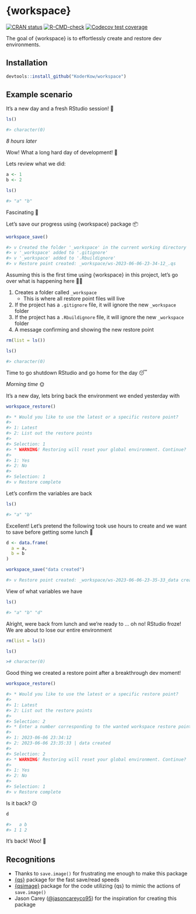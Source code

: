 
<!-- README.md is generated from README.Rmd. Please edit that file -->

# {workspace}

<!-- badges: start -->

[![CRAN
status](https://www.r-pkg.org/badges/version/workspace)](https://CRAN.R-project.org/package=workspace)
[![R-CMD-check](https://github.com/KoderKow/workspace/actions/workflows/R-CMD-check.yaml/badge.svg)](https://github.com/KoderKow/workspace/actions/workflows/R-CMD-check.yaml)
[![Codecov test
coverage](https://codecov.io/gh/KoderKow/workspace/branch/main/graph/badge.svg)](https://app.codecov.io/gh/KoderKow/workspace?branch=main)
<!-- badges: end -->

The goal of {workspace} is to effortlessly create and restore dev
environments.

## Installation

``` r
devtools::install_github("KoderKow/workspace")
```

## Example scenario

It’s a new day and a fresh RStudio session! 🥳

``` r
ls()

#> character(0)
```

*8 hours later*

Wow! What a long hard day of development! 😤

Lets review what we did:

``` r
a <- 1
b <- 2

ls()

#> "a" "b"
```

Fascinating 🤩

Let’s save our progress using {workspace} package 📦

``` r
workspace_save()

#> v Created the folder '_workspace' in the current working directory
#> v '_workspace' added to '.gitignore'
#> v '_workspace' added to '.Rbuildignore'
#> v Restore point created: _workspace/ws-2023-06-06-23-34-12_.qs
```

Assuming this is the first time using {workspace} in this project, let’s
go over what is happening here 👨‍🏫

1.  Creates a folder called `_workspace`
    - This is where all restore point files will live
2.  If the project has a `.gitignore` file, it will ignore the new
    `_workspace` folder
3.  If the project has a `.Rbuildignore` file, it will ignore the new
    `_workspace` folder
4.  A message confirming and showing the new restore point

``` r
rm(list = ls())

ls()

#> character(0)
```

Time to go shutdown RStudio and go home for the day 😴

*Morning time* 🌞

It’s a new day, lets bring back the environment we ended yesterday with

``` r
workspace_restore()

#> * Would you like to use the latest or a specific restore point?
#> 
#> 1: Latest
#> 2: List out the restore points
#> 
#> Selection: 1
#> * WARNING! Restoring will reset your global environment. Continue?
#> 
#> 1: Yes
#> 2: No
#> 
#> Selection: 1
#> v Restore complete
```

Let’s confirm the variables are back

``` r
ls()

#> "a" "b"
```

Excellent! Let’s pretend the following took use hours to create and we
want to save before getting some lunch 🌮

``` r
d <- data.frame(
  a = a,
  b = b
)

workspace_save("data created")

#> v Restore point created: _workspace/ws-2023-06-06-23-35-33_data created.qs
```

View of what variables we have

``` r
ls()

#> "a" "b" "d"
```

Alright, were back from lunch and we’re ready to … oh no! RStudio froze!
We are about to lose our entire environment

``` r
rm(list = ls())

ls()

># character(0)
```

Good thing we created a restore point after a breakthrough dev moment!

``` r
workspace_restore()

#> * Would you like to use the latest or a specific restore point?
#> 
#> 1: Latest
#> 2: List out the restore points
#> 
#> Selection: 2
#> * Enter a number corresponding to the wanted workspace restore point:
#> 
#> 1: 2023-06-06 23:34:12
#> 2: 2023-06-06 23:35:33 | data created
#> 
#> Selection: 2
#> * WARNING! Restoring will reset your global environment. Continue?
#> 
#> 1: Yes
#> 2: No
#> 
#> Selection: 1
#> v Restore complete
```

Is it back? 😥

``` r
d

#>   a b
#> 1 1 2
```

It’s back! Woo! 💃

## Recognitions

- Thanks to `save.image()` for frustrating me enough to make this
  package
- [{qs}](https://github.com/traversc/qs) package for the fast save/read
  speeds
- [{qsimage}](https://github.com/sellorm/qsimage) package for the code
  utilizing {qs} to mimic the actions of `save.image()`
- Jason Carey ([@jasoncareyco95](https://github.com/jasoncareyco95)) for
  the inspiration for creating this package
